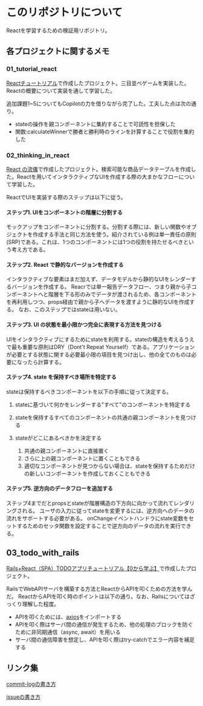 # このリポジトリについて

Reactを学習するための検証用リポジトリ。

## 各プロジェクトに関するメモ

### 01_tutorial_react

[Reactチュートリアル](https://ja.react.dev/learn/tutorial-tic-tac-toe#completing-the-game)で作成したプロジェクト。三目並べゲームを実装した。Reactの概要について実装を通して学習した。

追加課題1~5についてもCopilotの力を借りながら完了した。工夫した点は次の通り。

- stateの操作を親コンポーネントに集約することで可読性を担保した
- 関数:calculateWinnerで勝者と勝利時のラインを計算することで役割を集約した

### 02_thinking_in_react

[React の流儀](https://ja.react.dev/learn/thinking-in-react)で作成したプロジェクト。検索可能な商品データテーブルを作成した。Reactを用いてインタラクティブなUIを作成する際の大まかなフローについて学習した。

ReactでUIを実装する際のステップは以下に従う。

#### ステップ1. UIをコンポーネントの階層に分割する

モックアップをコンポーネントに分割する。分割する際には、新しい関数やオブジェクトを作成する手法と同じ方法を使う。紹介されている例は単一責任の原則(SRP)である。これは、1つのコンポーネントには1つの役割を持たせるべきという考え方である。

#### ステップ2. React で静的なバージョンを作成する

インタラクティブな要素はまだ加えず、データモデルから静的なUIをレンダーするバージョンを作成する。
Reacrでは単一報告データフロー、つまり親から子コンポーネントへと階層を下る形のみでデータが渡されるため、各コンポーネントを再利用しつつ、props経由で親から子へデータを渡すように静的なUIを作成する。
なお、このステップではstateは用いない。

#### ステップ3. UI の状態を最小限かつ完全に表現する方法を見つける

UIをインタラクティブにするためにstateを利用する。stateの構造を考えるうえで最も重要な原則はDRY（Dont't Repeat Yourself）である。アプリケーションが必要とする状態に関する必要最小限の項目を見つけ出し、他の全てのものは必要になったら計算する。

#### ステップ4. state を保持すべき場所を特定する

stateは保持するべきコンポーネントを以下の手順に従って決定する。

1. stateに基づいて何かをレンダーする"すべて"のコンポーネントを特定する

1. stateを保持するすべてのコンポーネントの共通の親コンポーネントを見つける

1. stateがどこにあるべきかを決定する
    1. 共通の親コンポーネントに直接置く
    1. さらに上の親コンポーネントに置くこともできる
    1. 適切なコンポーネントが見つからない場合は、stateを保持するためだけの新しいコンポーネントを作成しておくこともできる

#### ステップ5. 逆方向のデータフローを追加する

ステップ4までだとpropsとstateが階層構造の下方向に向かって流れてレンダリングされる。
ユーザの入力に従ってstateを変更するには、逆方向へのデータの流れをサポートする必要がある。
onChangeイベントハンドラにstate変数をセットするためのセッタ関数を設定することで逆方向のデータの流れを実行できる。

## 03_todo_with_rails

[Rails+React（SPA）TODOアプリチュートリアル【0から学ぶ】](<https://zenn.dev/prune/books/0d7d6e3c5f0496>)で作成したプロジェクト。

RailsでWebAPIサーバを構築する方法とReactからAPIを叩くための方法を学んだ。
ReactからAPIを叩く時のポイントは以下の通り。なお、Railsについてはざっくり理解した程度。

- APIを叩くためには、[axios](https://axios-http.com/ja/docs/intro)をインポートする
- APIを叩く際はサーバ間の通信が発生するため、他の処理のブロックを防ぐために非同期通信（async, await）を用いる
- サーバ間の通信障害を想定し、APIを叩く際はtry-catchでエラー内容を補足する

## リンク集

[commit-logの書き方](https://zenn.dev/itosho/articles/git-commit-message-2023)

[issueの書き方](https://note.com/koushikagawa/n/n500e2f4d4019#Q6XFZ)
